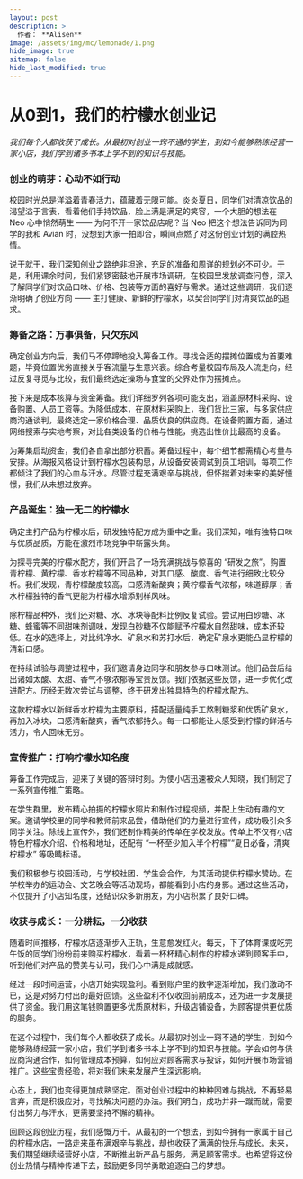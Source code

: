 ```yaml
---
layout: post
description: >
  作者： **Alisen**
image: /assets/img/mc/lemonade/1.png
hide_image: true
sitemap: false
hide_last_modified: true
---
```


# 从0到1，我们的柠檬水创业记

*我们每个人都收获了成长。从最初对创业一窍不通的学生，到如今能够熟练经营一家小店，我们学到诸多书本上学不到的知识与技能。*

### 创业的萌芽：心动不如行动

校园时光总是洋溢着青春活力，蕴藏着无限可能。炎炎夏日，同学们对清凉饮品的渴望溢于言表，看着他们手持饮品，脸上满是满足的笑容，一个大胆的想法在 Neo 心中悄然萌生 —— 为何不开一家饮品店呢？当 Neo 把这个想法告诉同为同学的我和 Avian 时，没想到大家一拍即合，瞬间点燃了对这份创业计划的满腔热情。

说干就干，我们深知创业之路绝非坦途，充足的准备和周详的规划必不可少。于是，利用课余时间，我们紧锣密鼓地开展市场调研。在校园里发放调查问卷，深入了解同学们对饮品口味、价格、包装等方面的喜好与需求。通过这些调研，我们逐渐明确了创业方向 —— 主打健康、新鲜的柠檬水，以契合同学们对清爽饮品的追求。

### 筹备之路：万事俱备，只欠东风

确定创业方向后，我们马不停蹄地投入筹备工作。寻找合适的摆摊位置成为首要难题，毕竟位置优劣直接关乎客流量与生意兴衰。综合考量校园布局及人流走向，经过反复寻觅与比较，我们最终选定操场与食堂的交界处作为摆摊点。

接下来是成本核算与资金筹备。我们详细罗列各项可能支出，涵盖原材料采购、设备购置、人员工资等。为降低成本，在原材料采购上，我们货比三家，与多家供应商沟通谈判，最终选定一家价格合理、品质优良的供应商。在设备购置方面，通过网络搜索与实地考察，对比各类设备的价格与性能，挑选出性价比最高的设备。

为筹集启动资金，我们各自拿出部分积蓄。筹备过程中，每个细节都需精心考量与安排。从海报风格设计到柠檬水包装构思，从设备安装调试到员工培训，每项工作都倾注了我们的心血与汗水。尽管过程充满艰辛与挑战，但怀揣着对未来的美好憧憬，我们从未想过放弃。

### 产品诞生：独一无二的柠檬水

确定主打产品为柠檬水后，研发独特配方成为重中之重。我们深知，唯有独特口味与优质品质，方能在激烈市场竞争中崭露头角。

为探寻完美的柠檬水配方，我们开启了一场充满挑战与惊喜的 “研发之旅”。购置青柠檬、黄柠檬、香水柠檬等不同品种，对其口感、酸度、香气进行细致比较分析。我们发现，青柠檬酸度较高，口感清新酸爽；黄柠檬香气浓郁，味道醇厚；香水柠檬独特的香气更能为柠檬水增添别样风味。

除柠檬品种外，我们还对糖、水、冰块等配料比例反复试验。尝试用白砂糖、冰糖、蜂蜜等不同甜味剂调味，发现白砂糖不仅能赋予柠檬水自然甜味，成本还较低。在水的选择上，对比纯净水、矿泉水和苏打水后，确定矿泉水更能凸显柠檬的清新口感。

在持续试验与调整过程中，我们邀请身边同学和朋友参与口味测试。他们品尝后给出诸如太酸、太甜、香气不够浓郁等宝贵反馈。我们依据这些反馈，进一步优化改进配方。历经无数次尝试与调整，终于研发出独具特色的柠檬水配方。

这款柠檬水以新鲜香水柠檬为主要原料，搭配适量纯手工熬制糖浆和优质矿泉水，再加入冰块，口感清新酸爽，香气浓郁持久。每一口都能让人感受到柠檬的鲜活与活力，令人回味无穷。

### 宣传推广：打响柠檬水知名度

筹备工作完成后，迎来了关键的答辩时刻。为使小店迅速被众人知晓，我们制定了一系列宣传推广策略。

在学生群里，发布精心拍摄的柠檬水照片和制作过程视频，并配上生动有趣的文案。邀请学校里的同学和教师前来品尝，借助他们的力量进行宣传，成功吸引众多同学关注。除线上宣传外，我们还制作精美的传单在学校发放。传单上不仅有小店特色柠檬水介绍、价格和地址，还配有 “一杯至少加入半个柠檬”“夏日必备，清爽柠檬水” 等吸睛标语。

我们积极参与校园活动，与学校社团、学生会合作，为其活动提供柠檬水赞助。在学校举办的运动会、文艺晚会等活动现场，都能看到小店的身影。通过这些活动，不仅提升了小店知名度，还结识众多新朋友，为小店积累了良好口碑。

### 收获与成长：一分耕耘，一分收获

随着时间推移，柠檬水店逐渐步入正轨，生意愈发红火。每天，下了体育课或吃完午饭的同学们纷纷前来购买柠檬水，看着一杯杯精心制作的柠檬水递到顾客手中，听到他们对产品的赞美与认可，我们心中满是成就感。

经过一段时间运营，小店开始实现盈利。看到账户里的数字逐渐增加，我们激动不已，这是对努力付出的最好回馈。这些盈利不仅收回前期成本，还为进一步发展提供了资金。我们用这笔钱购置更多优质原材料，升级店铺设备，为顾客提供更优质的服务。

在这个过程中，我们每个人都收获了成长。从最初对创业一窍不通的学生，到如今能够熟练经营一家小店，我们学到诸多书本上学不到的知识与技能。学会如何与供应商沟通合作，如何管理成本预算，如何应对顾客需求与投诉，如何开展市场营销推广。这些宝贵经验，将对我们未来发展产生深远影响。

心态上，我们也变得更加成熟坚定。面对创业过程中的种种困难与挑战，不再轻易言弃，而是积极应对，寻找解决问题的办法。我们明白，成功并非一蹴而就，需要付出努力与汗水，更需要坚持不懈的精神。

回顾这段创业历程，我们感慨万千。从最初的一个想法，到如今拥有一家属于自己的柠檬水店，一路走来虽布满艰辛与挑战，却也收获了满满的快乐与成长。未来，我们期望继续经营好小店，不断推出新产品与服务，满足顾客需求。也希望将这份创业热情与精神传递下去，鼓励更多同学勇敢追逐自己的梦想。